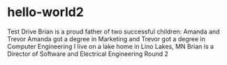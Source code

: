 # hello-world2
Test Drive
Brian is a proud father of two successful children: Amanda and Trevor
Amanda got a degree in Marketing and Trevor got a degree in Computer Engineering
I live on a lake home in Lino Lakes, MN
Brian is a Director of Software and Electrical Engineering
Round 2
